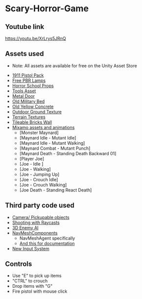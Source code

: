 # Scary-Horror-Game

## Youtube link ##
https://youtu.be/XrLrys5JRnQ 

## Assets used ##
- Note: All assets are available for free on the Unity Asset Store 
* [1911 Pistol Pack](https://assetstore.unity.com/packages/3d/props/guns/1911-pistol-pack-88439)
* [Free PBR Lamps](https://assetstore.unity.com/packages/3d/props/interior/free-pbr-lamps-70181)
* [Horror School Props](https://assetstore.unity.com/packages/3d/props/furniture/horror-school-props-112589)
* [Tools Asset](https://assetstore.unity.com/packages/3d/props/tools/tools-pack-asset-84733#content)
* [Metal Door](https://assetstore.unity.com/packages/3d/props/metal-door-5397)
* [Old Military Bed](https://assetstore.unity.com/packages/3d/props/interior/old-military-bed-40205)
* [Old Yellow Concrete](https://assetstore.unity.com/packages/2d/textures-materials/concrete/old-yellow-concrete-131722)
* [Outdoor Ground Texture](https://assetstore.unity.com/packages/2d/textures-materials/floors/outdoor-ground-textures-12555)
* [Terrain Textures](https://assetstore.unity.com/packages/2d/textures-materials/floors/terrain-textures-snow-free-samples-54630)
* [Tileable Bricks Wall](https://assetstore.unity.com/packages/2d/textures-materials/brick/tileable-bricks-wall-24530)
* [Mixamo assets and animations](https://www.mixamo.com/)
  * [Monster Maynard]
  * [Maynard Idle - Mutant Idle]
  * [Maynard Idle - Mutant Walking]
  * [Maynard Combat - Mutant Punch]
  * [Maynard Death - Standing Death Backward 01]
  * [Player Joe]
  * [Joe - Idle ]
  * [Joe - Walking]
  * [Joe - Jumping Up]
  * [Joe - Crouch Idle]
  * [Joe - Crouch Walking]
  * [Joe Death - Standing React Death]

## Third party code used ##
* [Camera/ Pickupable objects](https://www.patrykgalach.com/2020/03/16/pick-up-items-in-unity/)
* [Shooting with Raycasts](https://www.youtube.com/watch?v=THnivyG0Mvo&list=LL&index=3)
* [3D Enemy AI](https://www.youtube.com/watch?v=UjkSFoLxesw&list=LL&index=2)
* [NavMeshComponents](https://github.com/Unity-Technologies/NavMeshComponents)
  *   NavMeshAgent specifically
  *   [And this for documentation]()
* [New Input System](https://www.youtube.com/watch?v=Pzd8NhcRzVo&t=647s)

## Controls ##
* Use "E" to pick up items
* "CTRL" to crouch
* Drop items with "G"
* Fire pistol with mouse click
